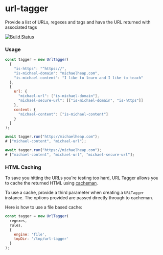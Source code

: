 # url-tagger

Provide a list of URLs, regexes and tags and have the URL returned with associated tags

[![Build Status](https://api.travis-ci.org/mheap/url-tagger.svg?branch=master)](https://travis-ci.org/mheap/url-tagger)

### Usage

```javascript
const tagger = new UrlTagger(
  {
    "is-https": "^https://",
    "is-michael-domain": "michaelheap.com",
    "is-michael-content": "I like to learn and I like to teach"
  },
  {
    url: {
      "michael-url": ["is-michael-domain"],
      "michael-secure-url": [["is-michael-domain", "is-https"]]
    },
    content: {
      "michael-content": ["is-michael-content"]
    }
  }
);

await tagger.run("http://michaelheap.com");
# ["michael-content", "michael-url"];

await tagger.run("https://michaelheap.com");
# ["michael-content", "michael-url", "michael-secure-url"];
```

### HTML Caching

To save you hitting the URLs you're testing too hard, URL Tagger allows you to
cache the returned HTML using [cacheman](https://github.com/cayasso/cacheman).

To use a cache, provide a third parameter when creating a `URLTagger` instance.
The options provided are passed directly through to cacheman.

Here is how to use a file based cache:

```javascript
const tagger = new UrlTagger(
  regexes,
  rules,
  {
    engine: 'file',
    tmpDir: '/tmp/url-tagger'
  }
);
```
